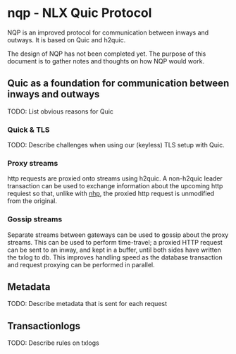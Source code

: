# nqp - NLX Quic Protocol

NQP is an improved protocol for communication between inways and outways. It is based on Quic and h2quic.

The design of NQP has not been completed yet. The purpose of this document is to gather notes and thoughts on how NQP would work.

## Quic as a foundation for communication between inways and outways

TODO: List obvious reasons for Quic

### Quick & TLS

TODO: Describe challenges when using our (keyless) TLS setup with Quic.

### Proxy streams

http requests are proxied onto streams using h2quic. A non-h2quic leader transaction can be used to exchange information about the upcoming http requiest so that, unlike with [nhp](./nhp.md), the proxied http request is unmodified from the original.

### Gossip streams

Separate streams between gateways can be used to gossip about the proxy streams. This can be used to perform time-travel; a proxied HTTP request can be sent to an inway, and kept in a buffer, until both sides have written the txlog to db. This improves handling speed as the database transaction and request proxying can be performed in parallel.

## Metadata

TODO: Describe metadata that is sent for each request

## Transactionlogs

TODO: Describe rules on txlogs
